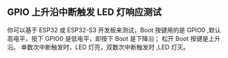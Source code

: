 ## GPIO 上升沿中断触发 LED 灯响应测试

你可以基于 ESP32 或 ESP32-S3  开发板来测试，Boot 按键用的是 GPIO0 ,默认高电平，按下 GPIO0 是低电平，即按下 Boot 是下降沿；
松开 Boot 按键是上升沿。
单数次中断触发时，LED 灯亮，双数次中断触发时 ,LED  灯灭。